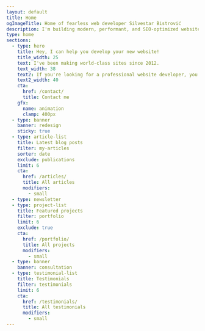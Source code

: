 ```yaml
---
layout: default
title: Home
ogImageTitle: Home of fearless web developer Silvestar Bistrović
description: I'm building modern, performant, and SEO-optimized websites since 2012 using the best coding practices to deliver the best experience for every user.
type: home
sections:
  - type: hero
    title: Hey, I can help you develop your new website!
    title_width: 25
    text: I've been making world-class sites since 2012.
    text_width: 38
    text2: If you're looking for a professional website developer, you've come to the right place.
    text2_width: 40
    cta:
      href: /contact/
      title: Contact me
    gfx:
      name: animation
      clamp: 400px
  - type: banner
    banner: redesign
    sticky: true
  - type: article-list
    title: Latest blog posts
    filter: my-articles
    sorter: date
    exclude: publications
    limit: 6
    cta:
      href: /articles/
      title: All articles
      modifiers:
        - small
  - type: newsletter
  - type: project-list
    title: Featured projects
    filter: portfolio
    limit: 6
    exclude: true
    cta:
      href: /portfolio/
      title: All projects
      modifiers:
        - small
  - type: banner
    banner: consultation
  - type: testimonial-list
    title: Testimonials
    filter: testimonials
    limit: 6
    cta:
      href: /testimonials/
      title: All testimonials
      modifiers:
        - small
---
```

